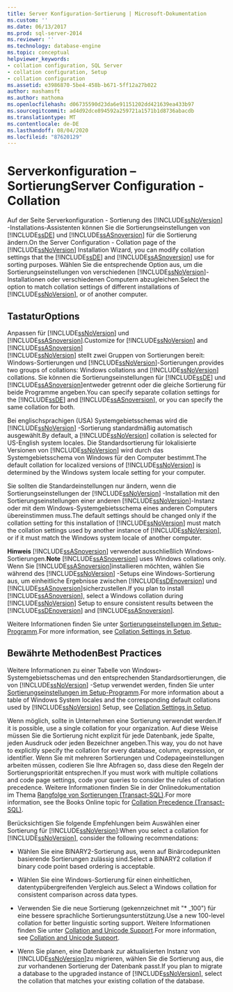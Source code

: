 ```yaml
---
title: Server Konfiguration-Sortierung | Microsoft-Dokumentation
ms.custom: ''
ms.date: 06/13/2017
ms.prod: sql-server-2014
ms.reviewer: ''
ms.technology: database-engine
ms.topic: conceptual
helpviewer_keywords:
- collation configuration, SQL Server
- collation configuration, Setup
- collation configuration
ms.assetid: e3986870-5be4-458b-b671-5ff12a27b022
author: mashamsft
ms.author: mathoma
ms.openlocfilehash: d06735590d23da6e91151202dd421639ea433b97
ms.sourcegitcommit: ad4d92dce894592a259721a1571b1d8736abacdb
ms.translationtype: MT
ms.contentlocale: de-DE
ms.lasthandoff: 08/04/2020
ms.locfileid: "87620129"
---
```

# <a name="server-configuration---collation"></a><span data-ttu-id="b75eb-102">Serverkonfiguration – Sortierung</span><span class="sxs-lookup"><span data-stu-id="b75eb-102">Server Configuration - Collation</span></span>
  <span data-ttu-id="b75eb-103">Auf der Seite Serverkonfiguration - Sortierung des [!INCLUDE[ssNoVersion](../../includes/ssnoversion-md.md)] -Installations-Assistenten können Sie die Sortierungseinstellungen von [!INCLUDE[ssDE](../../includes/ssde-md.md)] und [!INCLUDE[ssASnoversion](../../includes/ssasnoversion-md.md)] für die Sortierung ändern.</span><span class="sxs-lookup"><span data-stu-id="b75eb-103">On the Server Configuration - Collation page of the [!INCLUDE[ssNoVersion](../../includes/ssnoversion-md.md)] Installation Wizard, you can modify collation settings that the [!INCLUDE[ssDE](../../includes/ssde-md.md)] and [!INCLUDE[ssASnoversion](../../includes/ssasnoversion-md.md)] use for sorting purposes.</span></span> <span data-ttu-id="b75eb-104">Wählen Sie die entsprechende Option aus, um die Sortierungseinstellungen von verschiedenen [!INCLUDE[ssNoVersion](../../includes/ssnoversion-md.md)]-Installationen oder verschiedenen Computern abzugleichen.</span><span class="sxs-lookup"><span data-stu-id="b75eb-104">Select the option to match collation settings of different installations of [!INCLUDE[ssNoVersion](../../includes/ssnoversion-md.md)], or of another computer.</span></span>  
  
## <a name="options"></a><span data-ttu-id="b75eb-105">Tastatur</span><span class="sxs-lookup"><span data-stu-id="b75eb-105">Options</span></span>  
 <span data-ttu-id="b75eb-106">Anpassen für [!INCLUDE[ssNoVersion](../../includes/ssnoversion-md.md)] und [!INCLUDE[ssASnoversion](../../includes/ssasnoversion-md.md)].</span><span class="sxs-lookup"><span data-stu-id="b75eb-106">Customize for [!INCLUDE[ssNoVersion](../../includes/ssnoversion-md.md)] and [!INCLUDE[ssASnoversion](../../includes/ssasnoversion-md.md)]</span></span>  
 [!INCLUDE[ssNoVersion](../../includes/ssnoversion-md.md)] <span data-ttu-id="b75eb-107">stellt zwei Gruppen von Sortierungen bereit: Windows-Sortierungen und [!INCLUDE[ssNoVersion](../../includes/ssnoversion-md.md)]-Sortierungen.</span><span class="sxs-lookup"><span data-stu-id="b75eb-107">provides two groups of collations: Windows collations and [!INCLUDE[ssNoVersion](../../includes/ssnoversion-md.md)] collations.</span></span> <span data-ttu-id="b75eb-108">Sie können die Sortierungseinstellungen für [!INCLUDE[ssDE](../../includes/ssde-md.md)] und [!INCLUDE[ssASnoversion](../../includes/ssasnoversion-md.md)]entweder getrennt oder die gleiche Sortierung für beide Programme angeben.</span><span class="sxs-lookup"><span data-stu-id="b75eb-108">You can specify separate collation settings for the [!INCLUDE[ssDE](../../includes/ssde-md.md)] and [!INCLUDE[ssASnoversion](../../includes/ssasnoversion-md.md)], or you can specify the same collation for both.</span></span>  
  
 <span data-ttu-id="b75eb-109">Bei englischsprachigen (USA) Systemgebietsschemas wird die [!INCLUDE[ssNoVersion](../../includes/ssnoversion-md.md)] -Sortierung standardmäßig automatisch ausgewählt.</span><span class="sxs-lookup"><span data-stu-id="b75eb-109">By default, a [!INCLUDE[ssNoVersion](../../includes/ssnoversion-md.md)] collation is selected for US-English system locales.</span></span> <span data-ttu-id="b75eb-110">Die Standardsortierung für lokalisierte Versionen von [!INCLUDE[ssNoVersion](../../includes/ssnoversion-md.md)] wird durch das Systemgebietsschema von Windows für den Computer bestimmt.</span><span class="sxs-lookup"><span data-stu-id="b75eb-110">The default collation for localized versions of [!INCLUDE[ssNoVersion](../../includes/ssnoversion-md.md)] is determined by the Windows system locale setting for your computer.</span></span>  
  
 <span data-ttu-id="b75eb-111">Sie sollten die Standardeinstellungen nur ändern, wenn die Sortierungseinstellungen der [!INCLUDE[ssNoVersion](../../includes/ssnoversion-md.md)] -Installation mit den Sortierungseinstellungen einer anderen [!INCLUDE[ssNoVersion](../../includes/ssnoversion-md.md)]-Instanz oder mit dem Windows-Systemgebietsschema eines anderen Computers übereinstimmen muss.</span><span class="sxs-lookup"><span data-stu-id="b75eb-111">The default settings should be changed only if the collation setting for this installation of [!INCLUDE[ssNoVersion](../../includes/ssnoversion-md.md)] must match the collation settings used by another instance of [!INCLUDE[ssNoVersion](../../includes/ssnoversion-md.md)], or if it must match the Windows system locale of another computer.</span></span>  
  
 <span data-ttu-id="b75eb-112">**Hinweis** [!INCLUDE[ssASnoversion](../../includes/ssasnoversion-md.md)] verwendet ausschließlich Windows-Sortierungen.</span><span class="sxs-lookup"><span data-stu-id="b75eb-112">**Note** [!INCLUDE[ssASnoversion](../../includes/ssasnoversion-md.md)] uses Windows collations only.</span></span> <span data-ttu-id="b75eb-113">Wenn Sie [!INCLUDE[ssASnoversion](../../includes/ssasnoversion-md.md)]installieren möchten, wählen Sie während des [!INCLUDE[ssNoVersion](../../includes/ssnoversion-md.md)] -Setups eine Windows-Sortierung aus, um einheitliche Ergebnisse zwischen [!INCLUDE[ssDEnoversion](../../includes/ssdenoversion-md.md)] und [!INCLUDE[ssASnoversion](../../includes/ssasnoversion-md.md)]sicherzustellen.</span><span class="sxs-lookup"><span data-stu-id="b75eb-113">If you plan to install [!INCLUDE[ssASnoversion](../../includes/ssasnoversion-md.md)], select a Windows collation during [!INCLUDE[ssNoVersion](../../includes/ssnoversion-md.md)] Setup to ensure consistent results between the [!INCLUDE[ssDEnoversion](../../includes/ssdenoversion-md.md)] and [!INCLUDE[ssASnoversion](../../includes/ssasnoversion-md.md)].</span></span>  
  
 <span data-ttu-id="b75eb-114">Weitere Informationen finden Sie unter [Sortierungseinstellungen im Setup-Programm](https://go.microsoft.com/fwlink/?LinkId=190977).</span><span class="sxs-lookup"><span data-stu-id="b75eb-114">For more information, see [Collation Settings in Setup](https://go.microsoft.com/fwlink/?LinkId=190977).</span></span>  
  
## <a name="best-practices"></a><span data-ttu-id="b75eb-115">Bewährte Methoden</span><span class="sxs-lookup"><span data-stu-id="b75eb-115">Best Practices</span></span>  
 <span data-ttu-id="b75eb-116">Weitere Informationen zu einer Tabelle von Windows-Systemgebietsschemas und den entsprechenden Standardsortierungen, die von [!INCLUDE[ssNoVersion](../../includes/ssnoversion-md.md)] -Setup verwendet werden, finden Sie unter [Sortierungseinstellungen im Setup-Programm](https://go.microsoft.com/fwlink/?LinkId=190977).</span><span class="sxs-lookup"><span data-stu-id="b75eb-116">For more information about a table of Windows System locales and the corresponding default collations used by [!INCLUDE[ssNoVersion](../../includes/ssnoversion-md.md)] Setup, see [Collation Settings in Setup](https://go.microsoft.com/fwlink/?LinkId=190977).</span></span>  
  
 <span data-ttu-id="b75eb-117">Wenn möglich, sollte in Unternehmen eine Sortierung verwendet werden.</span><span class="sxs-lookup"><span data-stu-id="b75eb-117">If it is possible, use a single collation for your organization.</span></span> <span data-ttu-id="b75eb-118">Auf diese Weise müssen Sie die Sortierung nicht explizit für jede Datenbank, jede Spalte, jeden Ausdruck oder jeden Bezeichner angeben.</span><span class="sxs-lookup"><span data-stu-id="b75eb-118">This way, you do not have to explicitly specify the collation for every database, column, expression, or identifier.</span></span> <span data-ttu-id="b75eb-119">Wenn Sie mit mehreren Sortierungen und Codepageeinstellungen arbeiten müssen, codieren Sie Ihre Abfragen so, dass diese den Regeln der Sortierungspriorität entsprechen.</span><span class="sxs-lookup"><span data-stu-id="b75eb-119">If you must work with multiple collations and code page settings, code your queries to consider the rules of collation precedence.</span></span> <span data-ttu-id="b75eb-120">Weitere Informationen finden Sie in der Onlinedokumentation im Thema [Rangfolge von Sortierungen &#40;Transact-SQL&#41;](/sql/t-sql/statements/collation-precedence-transact-sql).</span><span class="sxs-lookup"><span data-stu-id="b75eb-120">For more information, see the Books Online topic for [Collation Precedence &#40;Transact-SQL&#41;](/sql/t-sql/statements/collation-precedence-transact-sql).</span></span>  
  
 <span data-ttu-id="b75eb-121">Berücksichtigen Sie folgende Empfehlungen beim Auswählen einer Sortierung für [!INCLUDE[ssNoVersion](../../includes/ssnoversion-md.md)]:</span><span class="sxs-lookup"><span data-stu-id="b75eb-121">When you select a collation for [!INCLUDE[ssNoVersion](../../includes/ssnoversion-md.md)], consider the following recommendations:</span></span>  
  
-   <span data-ttu-id="b75eb-122">Wählen Sie eine BINARY2-Sortierung aus, wenn auf Binärcodepunkten basierende Sortierungen zulässig sind.</span><span class="sxs-lookup"><span data-stu-id="b75eb-122">Select a BINARY2 collation if binary code point based ordering is acceptable.</span></span>  
  
-   <span data-ttu-id="b75eb-123">Wählen Sie eine Windows-Sortierung für einen einheitlichen, datentypübergreifenden Vergleich aus.</span><span class="sxs-lookup"><span data-stu-id="b75eb-123">Select a Windows collation for consistent comparison across data types.</span></span>  
  
-   <span data-ttu-id="b75eb-124">Verwenden Sie die neue Sortierung (gekennzeichnet mit "\* _100") für eine bessere sprachliche Sortierungsunterstützung.</span><span class="sxs-lookup"><span data-stu-id="b75eb-124">Use a new 100-level collation for better linguistic sorting support.</span></span> <span data-ttu-id="b75eb-125">Weitere Informationen finden Sie unter [Collation and Unicode Support](../../relational-databases/collations/collation-and-unicode-support.md).</span><span class="sxs-lookup"><span data-stu-id="b75eb-125">For more information, see [Collation and Unicode Support](../../relational-databases/collations/collation-and-unicode-support.md).</span></span>  
  
-   <span data-ttu-id="b75eb-126">Wenn Sie planen, eine Datenbank zur aktualisierten Instanz von [!INCLUDE[ssNoVersion](../../includes/ssnoversion-md.md)]zu migrieren, wählen Sie die Sortierung aus, die zur vorhandenen Sortierung der Datenbank passt.</span><span class="sxs-lookup"><span data-stu-id="b75eb-126">If you plan to migrate a database to the upgraded instance of [!INCLUDE[ssNoVersion](../../includes/ssnoversion-md.md)], select the collation that matches your existing collation of the database.</span></span>  
  
  
